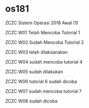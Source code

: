 # os181
ZCZC Sistem Operasi 2018 Awal (1)

ZCZC W01 Telah Mencoba Tutorial 1

ZCZC W02 Sudah Mencoba Tutorial 2

ZCZC W03 telah dilaksanakan

ZCZC W04 sudah mencoba tutorial 4

ZCZC W05 sudah dilakukan

ZCZC W06 tutorial 6 sudah dicoba

ZCZC W07 sudah mencoba tutorial 7

ZCZC W08 sudah dicoba

